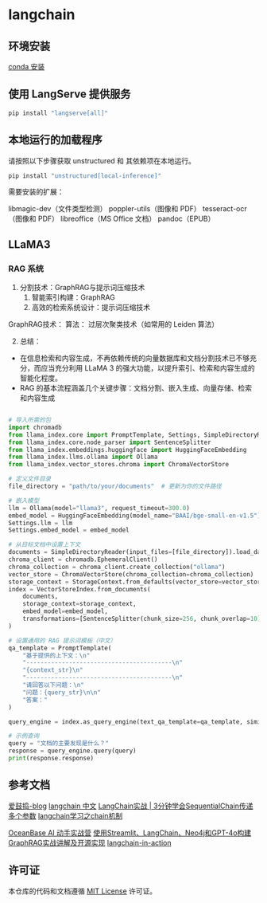 # langchain

## 环境安装

[conda 安装](/docs/conda%20安装.md)

## 使用 LangServe 提供服务

```sh
pip install "langserve[all]"
```

## 本地运行的加载程序

请按照以下步骤获取 unstructured 和 其依赖项在本地运行。

```sh
pip install "unstructured[local-inference]" 
```

需要安装的扩展：

  libmagic-dev（文件类型检测）
  poppler-utils（图像和 PDF）
  tesseract-ocr（图像和 PDF）
  libreoffice（MS Office 文档）
  pandoc（EPUB）

## LLaMA3  

### RAG 系统

1. 分割技术：GraphRAG与提示词压缩技术
   1. 智能索引构建：GraphRAG
   2. 高效的检索系统设计：提示词压缩技术

  GraphRAG技术：
    算法： 过层次聚类技术（如常用的 Leiden 算法）

2. 总结：
  
- 在信息检索和内容生成，不再依赖传统的向量数据库和文档分割技术已不够充分，而应当充分利用 LLaMA 3 的强大功能，以提升索引、检索和内容生成的智能化程度。
- RAG 的基本流程涵盖几个关键步骤：文档分割、嵌入生成、向量存储、检索和内容生成

```py

# 导入所需的包
import chromadb
from llama_index.core import PromptTemplate, Settings, SimpleDirectoryReader, StorageContext, VectorStoreIndex
from llama_index.core.node_parser import SentenceSplitter
from llama_index.embeddings.huggingface import HuggingFaceEmbedding
from llama_index.llms.ollama import Ollama
from llama_index.vector_stores.chroma import ChromaVectorStore

# 定义文件目录
file_directory = "path/to/your/documents"  # 更新为你的文件路径

# 嵌入模型
llm = Ollama(model="llama3", request_timeout=300.0)
embed_model = HuggingFaceEmbedding(model_name="BAAI/bge-small-en-v1.5")
Settings.llm = llm
Settings.embed_model = embed_model

# 从目标文档中设置上下文
documents = SimpleDirectoryReader(input_files=[file_directory]).load_data()
chroma_client = chromadb.EphemeralClient()
chroma_collection = chroma_client.create_collection("ollama")
vector_store = ChromaVectorStore(chroma_collection=chroma_collection)
storage_context = StorageContext.from_defaults(vector_store=vector_store)
index = VectorStoreIndex.from_documents(
    documents, 
    storage_context=storage_context, 
    embed_model=embed_model,
    transformations=[SentenceSplitter(chunk_size=256, chunk_overlap=10)]
)

# 设置通用的 RAG 提示词模板（中文）
qa_template = PromptTemplate(
    "基于提供的上下文：\n"
    "-----------------------------------------\n"
    "{context_str}\n"
    "-----------------------------------------\n"
    "请回答以下问题：\n"
    "问题：{query_str}\n\n"
    "答案："
)

query_engine = index.as_query_engine(text_qa_template=qa_template, similarity_top_k=3)

# 示例查询
query = "文档的主要发现是什么？"
response = query_engine.query(query)
print(response.response)
```

## 参考文档

[爱鼓捣-blog](https://techdiylife.github.io/blog/topic.html?category2=t07&blogid=0043)
[langchain 中文](http://python.langchain.com.cn/)
[LangChain实战 | 3分钟学会SequentialChain传递多个参数](https://blog.csdn.net/sinat_29950703/article/details/139263894)
[langchain学习之chain机制](https://blog.csdn.net/zc1226/article/details/140011057?spm=1001.2101.3001.6650.15&utm_medium=distribute.pc_relevant.none-task-blog-2%7Edefault%7EBlogCommendFromBaidu%7ERate-15-140011057-blog-139263894.235%5Ev43%5Epc_blog_bottom_relevance_base9&depth_1-utm_source=distribute.pc_relevant.none-task-blog-2%7Edefault%7EBlogCommendFromBaidu%7ERate-15-140011057-blog-139263894.235%5Ev43%5Epc_blog_bottom_relevance_base9&utm_relevant_index=18)

[OceanBase AI 动手实战营](https://gitee.com/oceanbase-devhub/ai-workshop-2024)
[使用Streamlit、LangChain、Neo4j和GPT-4o构建GraphRAG实战讲解及开源实现](https://www.53ai.com/news/RAG/2024072167318.html)
[langchain-in-action](https://github.com/huangjia2019/langchain-in-action)
## 许可证

本仓库的代码和文档遵循 [MIT License](LICENSE) 许可证。
